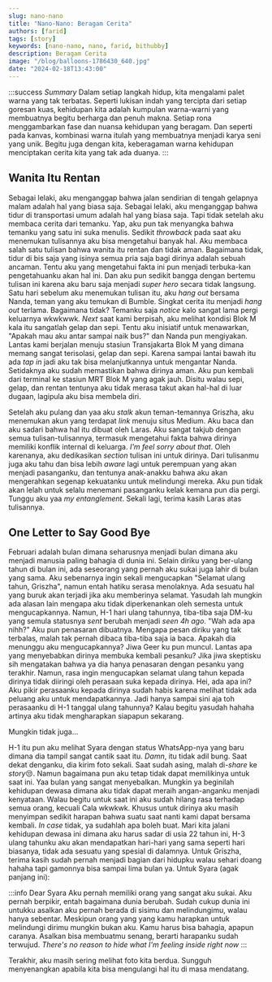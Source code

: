 ```yaml
---
slug: nano-nano
title: "Nano-Nano: Beragam Cerita"
authors: [farid]
tags: [story]
keywords: [nano-nano, nano, farid, bithubby]
description: Beragam Cerita
image: "/blog/balloons-1786430_640.jpg"
date: "2024-02-18T13:43:00"
---
```


:::success _Summary_
Dalam setiap langkah hidup, kita mengalami palet warna yang tak terbatas. Seperti lukisan indah yang tercipta dari setiap goresan kuas, kehidupan kita adalah kumpulan warna-warni yang membuatnya begitu berharga dan penuh makna. Setiap rona menggambarkan fase dan nuansa kehidupan yang beragam. Dan seperti pada kanvas, kombinasi warna itulah yang membuatnya menjadi karya seni yang unik. Begitu juga dengan kita, keberagaman warna kehidupan menciptakan cerita kita yang tak ada duanya.
:::

<!-- truncate -->

## Wanita Itu Rentan

Sebagai lelaki, aku menganggap bahwa jalan sendirian di tengah gelapnya malam adalah hal yang biasa saja. Sebagai lelaki, aku menganggap bahwa tidur di transportasi umum adalah hal yang biasa saja. Tapi tidak setelah aku membaca cerita dari temanku. Yap, aku pun tak menyangka bahwa temanku yang satu ini suka menulis. Sedikit _throwback_ pada saat aku menemukan tulisannya aku bisa mengetahui banyak hal. Aku membaca salah satu tulisan bahwa wanita itu rentan dan tidak aman. Bagaimana tidak, tidur di bis saja yang isinya semua pria saja bagi dirinya adalah sebuah ancaman. Tentu aku yang mengetahui fakta ini pun menjadi terbuka-kan pengetahuanku akan hal ini. Dan aku pun sedikit bangga dengan bertemu tulisan ini karena aku baru saja menjadi _super hero_ secara tidak langsung. Satu hari sebelum aku menemukan tulisan itu, aku _hang out_ bersama Nanda, teman yang aku temukan di Bumble. Singkat cerita itu menjadi _hang out_ terlama. Bagaimana tidak? Temanku saja _notice_ kalo sangat lama pergi keluarnya wkwkwwk. _Next_ saat kami berpisah, aku melihat kondisi Blok M kala itu sangatlah gelap dan sepi. Tentu aku inisiatif untuk menawarkan, "Apakah mau aku antar sampai naik bus?" dan Nanda pun mengiyakan. Lantas kami berjalan menuju stasiun Transjakarta Blok M yang dimana memang sangat terisolasi, gelap dan sepi. Karena sampai lantai bawah itu ada _tap in_ jadi aku tak bisa melanjutkannya untuk mengantar Nanda. Setidaknya aku sudah memastikan bahwa dirinya aman. Aku pun kembali dari terminal ke stasiun MRT Blok M yang agak jauh. Disitu walau sepi, gelap, dan rentan tentunya aku tidak merasa takut akan hal-hal di luar dugaan, lagipula aku bisa membela diri.

Setelah aku pulang dan yaa aku _stalk_ akun teman-temannya Griszha, aku menemukan akun yang terdapat _link_ menuju situs Medium. Aku baca dan aku sadari bahwa hal itu dibuat oleh Laras. Aku sangat takjub dengan semua tulisan-tulisannya, termasuk mengetahui fakta bahwa dirinya memiliki konflik internal di keluarga. _I'm feel sorry about that_. Oleh karenanya, aku dedikasikan _section_ tulisan ini untuk dirinya. Dari tulisanmu juga aku tahu dan bisa lebih _aware_ lagi untuk perempuan yang akan menjadi pasanganku, dan tentunya anak-anakku bahwa aku akan mengerahkan segenap kekuatanku untuk melindungi mereka. Aku pun tidak akan lelah untuk selalu menemani pasanganku kelak kemana pun dia pergi. Tunggu aku yaa _my entanglement_. Sekali lagi, terima kasih Laras atas tulisannya.

## One Letter to Say Good Bye

Februari adalah bulan dimana seharusnya menjadi bulan dimana aku menjadi manusia paling bahagia di dunia ini. Selain diriku yang ber-ulang tahun di bulan ini, ada seseorang yang pernah aku sukai juga lahir di bulan yang sama. Aku sebenarnya ingin sekali mengucapkan "Selamat ulang tahun, Griszha", namun entah hatiku serasa menolaknya. Ada sesuatu hal yang buruk akan terjadi jika aku memberinya selamat. Yasudah lah mungkin ada alasan lain mengapa aku tidak diperkenankan oleh semesta untuk mengucapkannya. Namun, H-1 hari ulang tahunnya, tiba-tiba saja DM-ku yang semula statusnya _sent_ berubah menjadi _seen 4h ago_. "Wah ada apa nihh?" Aku pun penasaran dibuatnya. Mengapa pesan diriku yang tak terbalas, malah tak pernah dibaca tiba-tiba saja ia baca. Apakah dia menunggu aku mengucapkannya? Jiwa Geer ku pun muncul. Lantas apa yang menyebabkan dirinya membuka kembali pesanku? Jika jiwa skeptisku sih mengatakan bahwa ya dia hanya penasaran dengan pesanku yang terakhir. Namun, rasa ingin mengucapkan selamat ulang tahun kepada dirinya tidak diiringi oleh perasaan suka kepada dirinya. Hei, ada apa ini? Aku pikir perasaanku kepada dirinya sudah habis karena melihat tidak ada peluang aku untuk mendapatkannya. Jadi hanya sampai sini aja toh perasaanku di H-1 tanggal ulang tahunnya? Kalau begitu yasudah hahaha artinya aku tidak mengharapkan siapapun sekarang.

Mungkin tidak juga...

H-1 itu pun aku melihat Syara dengan status WhatsApp-nya yang baru dimana dia tampil sangat cantik saat itu. _Damn_, itu tidak adil bung. Saat dekat denganku, dia kirim foto sekali. Saat sudah asing, malah di-_share_ ke *story*😒. Namun bagaimana pun aku tetap tidak dapat memilikinya untuk saat ini. Yaa bulan yang sangat menyebalkan. Mungkin ya beginilah kehidupan dewasa dimana aku tidak dapat meraih angan-anganku menjadi kenyataan. Walau begitu untuk saat ini aku sudah hilang rasa terhadap semua orang, kecuali Cala wkwkwk. Khusus untuk dirinya aku masih menyimpan sedikit harapan bahwa suatu saat nanti kami dapat bersama kembali. _In case_ tidak, ya sudahlah apa boleh buat. Mari kita jalani kehidupan dewasa ini dimana aku harus sadar di usia 22 tahun ini, H-3 ulang tahunku aku akan mendapatkan hari-hari yang sama seperti hari biasanya, tidak ada sesuatu yang spesial di dalamnya. Untuk Griszha, terima kasih sudah pernah menjadi bagian dari hidupku walau sehari doang hahaha tapi gamonnya bisa sampai lima bulan ya. Untuk Syara (agak panjang ini):

:::info Dear Syara
Aku pernah memiliki orang yang sangat aku sukai.
Aku pernah berpikir, entah bagaimana dunia berubah.
Sudah cukup dunia ini untukku asalkan aku pernah berada di sisimu dan melindungimu, walau hanya sebentar.
Meskipun orang yang yang kamu harapkan untuk melindungi dirimu mungkin bukan aku.
Kamu harus bisa bahagia, apapun caranya. Asalkan bisa membuatmu senang, berarti harapanku sudah terwujud.
_There's no reason to hide what I'm feeling inside right now_
:::

Terakhir, aku masih sering melihat foto kita berdua. Sungguh menyenangkan apabila kita bisa mengulangi hal itu di masa mendatang.
